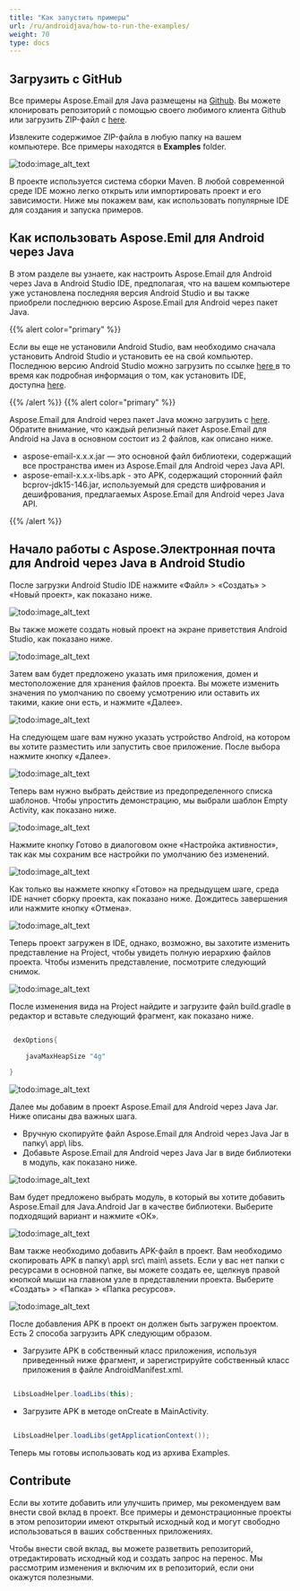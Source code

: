 ```yaml
---
title: "Как запустить примеры"
url: /ru/androidjava/how-to-run-the-examples/
weight: 70
type: docs
---
```


## **Загрузить с GitHub**
Все примеры Aspose.Email для Java размещены на [Github](https://github.com/aspose-email/Aspose.Email-for-Java). Вы можете клонировать репозиторий с помощью своего любимого клиента Github или загрузить ZIP-файл с [here](https://forum.aspose.com/c/email/12).

Извлеките содержимое ZIP-файла в любую папку на вашем компьютере. Все примеры находятся в **Examples** folder.

![todo:image_alt_text](https://i.imgur.com/WsQ2wrb.png)

В проекте используется система сборки Maven. В любой современной среде IDE можно легко открыть или импортировать проект и его зависимости. Ниже мы покажем вам, как использовать популярные IDE для создания и запуска примеров.

## **Как использовать Aspose.Emil для Android через Java**
В этом разделе вы узнаете, как настроить Aspose.Email для Android через Java в Android Studio IDE, предполагая, что на вашем компьютере уже установлена последняя версия Android Studio и вы также приобрели последнюю версию Aspose.Email для Android через пакет Java.

{{% alert color="primary" %}}

Если вы еще не установили Android Studio, вам необходимо сначала установить Android Studio и установить ее на свой компьютер. Последнюю версию Android Studio можно загрузить по ссылке [here ](https://developer.android.com/studio/index.html#win-bundle)в то время как подробная информация о том, как установить IDE, доступна [here](https://developer.android.com/studio/install.html).

{{% /alert %}} {{% alert color="primary" %}}

Aspose.Email для Android через пакет Java можно загрузить с [here](https://downloads.aspose.com/email/androidjava). Обратите внимание, что каждый релизный пакет Aspose.Email для Android на Java в основном состоит из 2 файлов, как описано ниже.

- aspose-email-x.x.x.jar — это основной файл библиотеки, содержащий все пространства имен из Aspose.Email для Android через Java API.
- aspose-email-x.x.x-libs.apk - это APK, содержащий сторонний файл bcprov-jdk15-146.jar, используемый для средств шифрования и дешифрования, предлагаемых Aspose.Email для Android через Java API.

{{% /alert %}}
## **Начало работы с Aspose.Электронная почта для Android через Java в Android Studio**
После загрузки Android Studio IDE нажмите «Файл» > «Создать» > «Новый проект», как показано ниже.

![todo:image_alt_text](run_examples_1.png)

Вы также можете создать новый проект на экране приветствия Android Studio, как показано ниже.

![todo:image_alt_text](run_examples_2.png)

Затем вам будет предложено указать имя приложения, домен и местоположение для хранения файлов проекта. Вы можете изменить значения по умолчанию по своему усмотрению или оставить их такими, какие они есть, и нажмите «Далее».

![todo:image_alt_text](run_examples_3.png)

На следующем шаге вам нужно указать устройство Android, на котором вы хотите разместить или запустить свое приложение. После выбора нажмите кнопку «Далее».

![todo:image_alt_text](run_examples_4.png)

Теперь вам нужно выбрать действие из предопределенного списка шаблонов. Чтобы упростить демонстрацию, мы выбрали шаблон Empty Activity, как показано ниже.

![todo:image_alt_text](run_examples_5.png)

Нажмите кнопку Готово в диалоговом окне «Настройка активности», так как мы сохраним все настройки по умолчанию без изменений.

![todo:image_alt_text](run_examples_6.png)

Как только вы нажмете кнопку «Готово» на предыдущем шаге, среда IDE начнет сборку проекта, как показано ниже. Дождитесь завершения или нажмите кнопку «Отмена».

![todo:image_alt_text](run_examples_7.png)

Теперь проект загружен в IDE, однако, возможно, вы захотите изменить представление на Project, чтобы увидеть полную иерархию файлов проекта. Чтобы изменить представление, посмотрите следующий снимок.

![todo:image_alt_text](run_examples_8.png)

После изменения вида на Project найдите и загрузите файл build.gradle в редактор и вставьте следующий фрагмент, как показано ниже.


~~~Java

 dexOptions{

    javaMaxHeapSize "4g"

}

~~~

![todo:image_alt_text](run_examples_9.png)

Далее мы добавим в проект Aspose.Email для Android через Java Jar. Ниже описаны два важных шага.

- Вручную скопируйте файл Aspose.Email для Android через Java Jar в папку\ app\ libs.
- Добавьте Aspose.Email для Android через Java Jar в виде библиотеки в модуль, как показано ниже.

![todo:image_alt_text](run_examples_10.png)

Вам будет предложено выбрать модуль, в который вы хотите добавить Aspose.Email для Java.Android Jar в качестве библиотеки. Выберите подходящий вариант и нажмите «ОК».

![todo:image_alt_text](run_examples_11.png)

Вам также необходимо добавить APK-файл в проект. Вам необходимо скопировать APK в папку\ app\ src\ main\ assets. Если у вас нет папки с ресурсами в основной папке, вы можете создать ее, щелкнув правой кнопкой мыши на главном узле в представлении проекта. Выберите «Создать» > «Папка» > «Папка ресурсов».

![todo:image_alt_text](run_examples_12.png)

После добавления APK в проект он должен быть загружен проектом. Есть 2 способа загрузить APK следующим образом.

- Загрузите APK в собственный класс приложения, используя приведенный ниже фрагмент, и зарегистрируйте собственный класс приложения в файле AndroidManifest.xml.


~~~Java

 LibsLoadHelper.loadLibs(this);

~~~

- Загрузите APK в методе onCreate в MainActivity.


~~~Java

 LibsLoadHelper.loadLibs(getApplicationContext());

~~~

Теперь мы готовы использовать код из архива Examples.

## **Contribute**
Если вы хотите добавить или улучшить пример, мы рекомендуем вам внести свой вклад в проект. Все примеры и демонстрационные проекты в этом репозитории имеют открытый исходный код и могут свободно использоваться в ваших собственных приложениях.

Чтобы внести свой вклад, вы можете разветвить репозиторий, отредактировать исходный код и создать запрос на перенос. Мы рассмотрим изменения и включим их в репозиторий, если они окажутся полезными.
